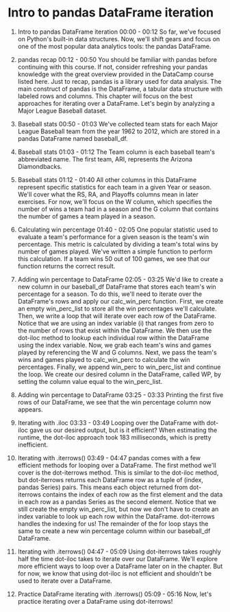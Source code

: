 # Intro to pandas DataFrame iteration

1. Intro to pandas DataFrame iteration
00:00 - 00:12
So far, we've focused on Python's built-in data structures. Now, we'll shift gears and focus on one of the most popular data analytics tools: the pandas DataFrame.

2. pandas recap
00:12 - 00:50
You should be familiar with pandas before continuing with this course. If not, consider refreshing your pandas knowledge with the great overview provided in the DataCamp course listed here. Just to recap, pandas is a library used for data analysis. The main construct of pandas is the DataFrame, a tabular data structure with labeled rows and columns. This chapter will focus on the best approaches for iterating over a DataFrame. Let's begin by analyzing a Major League Baseball dataset.

3. Baseball stats
00:50 - 01:03
We've collected team stats for each Major League Baseball team from the year 1962 to 2012, which are stored in a pandas DataFrame named baseball_df.

4. Baseball stats
01:03 - 01:12
The Team column is each baseball team's abbreviated name. The first team, ARI, represents the Arizona Diamondbacks.

5. Baseball stats
01:12 - 01:40
All other columns in this DataFrame represent specific statistics for each team in a given Year or season. We'll cover what the RS, RA, and Playoffs columns mean in later exercises. For now, we'll focus on the W column, which specifies the number of wins a team had in a season and the G column that contains the number of games a team played in a season.

6. Calculating win percentage
01:40 - 02:05
One popular statistic used to evaluate a team's performance for a given season is the team's win percentage. This metric is calculated by dividing a team's total wins by number of games played. We've written a simple function to perform this calculation. If a team wins 50 out of 100 games, we see that our function returns the correct result.

7. Adding win percentage to DataFrame
02:05 - 03:25
We'd like to create a new column in our baseball_df DataFrame that stores each team's win percentage for a season. To do this, we'll need to iterate over the DataFrame's rows and apply our calc_win_perc function. First, we create an empty win_perc_list to store all the win percentages we'll calculate. Then, we write a loop that will iterate over each row of the DataFrame. Notice that we are using an index variable (i) that ranges from zero to the number of rows that exist within the DataFrame. We then use the dot-iloc method to lookup each individual row within the DataFrame using the index variable. Now, we grab each team's wins and games played by referencing the W and G columns. Next, we pass the team's wins and games played to calc_win_perc to calculate the win percentages. Finally, we append win_perc to win_perc_list and continue the loop. We create our desired column in the DataFrame, called WP, by setting the column value equal to the win_perc_list.

8. Adding win percentage to DataFrame
03:25 - 03:33
Printing the first five rows of our DataFrame, we see that the win percentage column now appears.

9. Iterating with .iloc
03:33 - 03:49
Looping over the DataFrame with dot-iloc gave us our desired output, but is it efficient? When estimating the runtime, the dot-iloc approach took 183 milliseconds, which is pretty inefficient.

10. Iterating with .iterrows()
03:49 - 04:47
pandas comes with a few efficient methods for looping over a DataFrame. The first method we'll cover is the dot-iterrows method. This is similar to the dot-iloc method, but dot-iterrows returns each DataFrame row as a tuple of (index, pandas Series) pairs. This means each object returned from dot-iterrows contains the index of each row as the first element and the data in each row as a pandas Series as the second element. Notice that we still create the empty win_perc_list, but now we don't have to create an index variable to look up each row within the DataFrame. dot-iterrows handles the indexing for us! The remainder of the for loop stays the same to create a new win percentage column within our baseball_df DataFrame.

11. Iterating with .iterrows()
04:47 - 05:09
Using dot-iterrows takes roughly half the time dot-iloc takes to iterate over our DataFrame. We'll explore more efficient ways to loop over a DataFrame later on in the chapter. But for now, we know that using dot-iloc is not efficient and shouldn't be used to iterate over a DataFrame.

12. Practice DataFrame iterating with .iterrows()
05:09 - 05:16
Now, let's practice iterating over a DataFrame using dot-iterrows!

